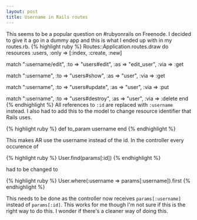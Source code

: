 ```yaml
---
layout: post
title: Username in Rails routes
---
```


This seems to be a popular question on #rubyonrails on Freenode. I decided to give it a go in a dummy app and this is what I ended up with in my routes.rb.
{% highlight ruby %}
Routes::Application.routes.draw do
  resources :users, :only => [:index, :create, :new]

  match ":username/edit", :to => "users#edit",
                          :as => "edit_user",
                          :via => :get
  
  match ":username",      :to => "users#show",
                          :as => "user",
                          :via => :get
  
  match ":username",      :to => "users#update",
                          :as => "user",
                          :via => :put
  
  match ":username",      :to => "users#destroy",
                          :as => "user",
                          :via => :delete
end
{% endhighlight %}
All references to `:id` are replaced with `:username` instead. I also had to add this to the model to change resource identifier that Rails uses.

{% highlight ruby %}
def to_param
    username
end
{% endhighlight %}
   
This makes AR use the username instead of the id. In the controller every occurence of

{% highlight ruby %}
User.find(params[:id])
{% endhighlight %}

had to be changed to 

{% highlight ruby %}
User.where(:username => params[:username]).first
{% endhighlight %}

This needs to be done as the controller now receives `params[:username]` instead of `params[:id]`. This works for me though I'm not sure if this is the right way to do this. I wonder if there's a cleaner way of doing this.
